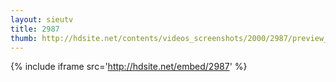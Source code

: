 ```yaml
---
layout: sieutv
title: 2987
thumb: http://hdsite.net/contents/videos_screenshots/2000/2987/preview_360p.mp4.jpg
---
```

{% include iframe src='http://hdsite.net/embed/2987' %}
 
